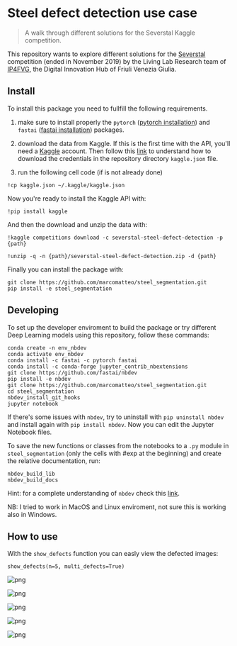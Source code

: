 # Steel defect detection use case
> A walk through different solutions for the Severstal Kaggle competition.


This repository wants to explore different solutions for the [Severstal](https://www.kaggle.com/c/severstal-steel-defect-detection/overview) competition (ended in November 2019) by the Living Lab Research team of [IP4FVG](https://www.ip4fvg.it/), the Digital Innovation Hub of Friuli Venezia Giulia.

## Install

To install this package you need to fullfill the following requirements.

1. make sure to install properly the `pytorch` ([pytorch installation](https://pytorch.org/get-started/locally/)) and `fastai` ([fastai installation](https://docs.fast.ai/#Installing)) packages.

2. download the data from Kaggle. If this is the first time with the API, you'll need a [Kaggle](https://www.kaggle.com/) account. Then follow this [link](https://github.com/Kaggle/kaggle-api) to understand how to download the credentials in the repository directory `kaggle.json` file.

3. run the following cell code (if is not already done)

```
!cp kaggle.json ~/.kaggle/kaggle.json
```

Now you're ready to install the Kaggle API with:

```
!pip install kaggle
```

And then the download and unzip the data with:

```
!kaggle competitions download -c severstal-steel-defect-detection -p {path}
```

```
!unzip -q -n {path}/severstal-steel-defect-detection.zip -d {path}
```

Finally you can install the package with:

```
git clone https://github.com/marcomatteo/steel_segmentation.git
pip install -e steel_segmentation
```

## Developing

To set up the developer enviroment to build the package or try different Deep Learning models using this repository, follow these commands:

```
conda create -n env_nbdev
conda activate env_nbdev
conda install -c fastai -c pytorch fastai
conda install -c conda-forge jupyter_contrib_nbextensions
git clone https://github.com/fastai/nbdev
pip install -e nbdev
git clone https://github.com/marcomatteo/steel_segmentation.git
cd steel_segmentation
nbdev_install_git_hooks
jupyter notebook
```

If there's some issues with `nbdev`, try to uninstall with `pip uninstall nbdev` and install again with `pip install nbdev`.
Now you can edit the Jupyter Notebook files.

To save the new functions or classes from the notebooks to a `.py` module in `steel_segmentation` (only the cells with #exp at the beginning) and create the relative documentation, run:

```
nbdev_build_lib
nbdev_build_docs
```

Hint: for a complete understanding of `nbdev` check this [link](https://nbdev.fast.ai/).

NB: I tried to work in MacOS and Linux enviroment, not sure this is working also in Windows.

## How to use

With the `show_defects` function you can easly view the defected images:

```
show_defects(n=5, multi_defects=True)
```


![png](docs/images/output_15_0.png)



![png](docs/images/output_15_1.png)



![png](docs/images/output_15_2.png)



![png](docs/images/output_15_3.png)



![png](docs/images/output_15_4.png)


